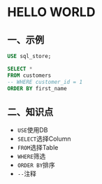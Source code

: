 # HELLO WORLD

## 一、示例

```sql
USE sql_store;

SELECT *
FROM customers
-- WHERE customer_id = 1
ORDER BY first_name
```

## 二、知识点

- `USE`使用DB
- `SELECT`选择Column
- `FROM`选择Table
- `WHERE`筛选
- `ORDER BY`排序
- `--`注释
